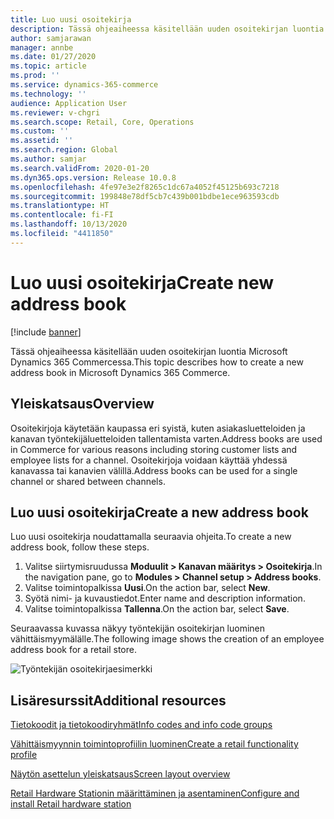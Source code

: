 ```yaml
---
title: Luo uusi osoitekirja
description: Tässä ohjeaiheessa käsitellään uuden osoitekirjan luontia Microsoft Dynamics 365 Commercessa.
author: samjarawan
manager: annbe
ms.date: 01/27/2020
ms.topic: article
ms.prod: ''
ms.service: dynamics-365-commerce
ms.technology: ''
audience: Application User
ms.reviewer: v-chgri
ms.search.scope: Retail, Core, Operations
ms.custom: ''
ms.assetid: ''
ms.search.region: Global
ms.author: samjar
ms.search.validFrom: 2020-01-20
ms.dyn365.ops.version: Release 10.0.8
ms.openlocfilehash: 4fe97e3e2f8265c1dc67a4052f45125b693c7218
ms.sourcegitcommit: 199848e78df5cb7c439b001bdbe1ece963593cdb
ms.translationtype: HT
ms.contentlocale: fi-FI
ms.lasthandoff: 10/13/2020
ms.locfileid: "4411850"
---
```

# <a name="create-new-address-book"></a><span data-ttu-id="63a36-103">Luo uusi osoitekirja</span><span class="sxs-lookup"><span data-stu-id="63a36-103">Create new address book</span></span>


[!include [banner](includes/banner.md)]

<span data-ttu-id="63a36-104">Tässä ohjeaiheessa käsitellään uuden osoitekirjan luontia Microsoft Dynamics 365 Commercessa.</span><span class="sxs-lookup"><span data-stu-id="63a36-104">This topic describes how to create a new address book in Microsoft Dynamics 365 Commerce.</span></span>

## <a name="overview"></a><span data-ttu-id="63a36-105">Yleiskatsaus</span><span class="sxs-lookup"><span data-stu-id="63a36-105">Overview</span></span>

<span data-ttu-id="63a36-106">Osoitekirjoja käytetään kaupassa eri syistä, kuten asiakasluetteloiden ja kanavan työntekijäluetteloiden tallentamista varten.</span><span class="sxs-lookup"><span data-stu-id="63a36-106">Address books are used in Commerce for various reasons including storing customer lists and employee lists for a channel.</span></span> <span data-ttu-id="63a36-107">Osoitekirjoja voidaan käyttää yhdessä kanavassa tai kanavien välillä.</span><span class="sxs-lookup"><span data-stu-id="63a36-107">Address books can be used for a single channel or shared between channels.</span></span>

## <a name="create-a-new-address-book"></a><span data-ttu-id="63a36-108">Luo uusi osoitekirja</span><span class="sxs-lookup"><span data-stu-id="63a36-108">Create a new address book</span></span>

<span data-ttu-id="63a36-109">Luo uusi osoitekirja noudattamalla seuraavia ohjeita.</span><span class="sxs-lookup"><span data-stu-id="63a36-109">To create a new address book, follow these steps.</span></span>
 
1. <span data-ttu-id="63a36-110">Valitse siirtymisruudussa **Moduulit \> Kanavan määritys \> Osoitekirja**.</span><span class="sxs-lookup"><span data-stu-id="63a36-110">In the navigation pane, go to **Modules \> Channel setup \> Address books**.</span></span>
1. <span data-ttu-id="63a36-111">Valitse toimintopalkissa **Uusi**.</span><span class="sxs-lookup"><span data-stu-id="63a36-111">On the action bar, select **New**.</span></span>
1. <span data-ttu-id="63a36-112">Syötä nimi- ja kuvaustiedot.</span><span class="sxs-lookup"><span data-stu-id="63a36-112">Enter name and description information.</span></span>
1. <span data-ttu-id="63a36-113">Valitse toimintopalkissa **Tallenna**.</span><span class="sxs-lookup"><span data-stu-id="63a36-113">On the action bar, select **Save**.</span></span>

<span data-ttu-id="63a36-114">Seuraavassa kuvassa näkyy työntekijän osoitekirjan luominen vähittäismyymälälle.</span><span class="sxs-lookup"><span data-stu-id="63a36-114">The following image shows the creation of an employee address book for a retail store.</span></span>

![Työntekijän osoitekirjaesimerkki](media/address-books.png)

## <a name="additional-resources"></a><span data-ttu-id="63a36-116">Lisäresurssit</span><span class="sxs-lookup"><span data-stu-id="63a36-116">Additional resources</span></span>

[<span data-ttu-id="63a36-117">Tietokoodit ja tietokoodiryhmät</span><span class="sxs-lookup"><span data-stu-id="63a36-117">Info codes and info code groups</span></span>](info-codes-retail.md)           

[<span data-ttu-id="63a36-118">Vähittäismyynnin toimintoprofiilin luominen</span><span class="sxs-lookup"><span data-stu-id="63a36-118">Create a retail functionality profile</span></span>](retail-functionality-profile.md)      

[<span data-ttu-id="63a36-119">Näytön asettelun yleiskatsaus</span><span class="sxs-lookup"><span data-stu-id="63a36-119">Screen layout overview</span></span>](pos-screen-layouts.md)       

[<span data-ttu-id="63a36-120">Retail Hardware Stationin määrittäminen ja asentaminen</span><span class="sxs-lookup"><span data-stu-id="63a36-120">Configure and install Retail hardware station</span></span>](retail-hardware-station-configuration-installation.md)  
